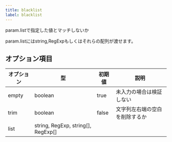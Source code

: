 ```yaml
---
title: blacklist
label: blacklist
---
```


param.listで指定した値とマッチしないか

param.listにはstring,RegExpもしくはそれらの配列が渡せます。

## オプション項目

| オプション | 型                                 | 初期値 | 説明             |
|------------|------------------------------------|--------|------------------|
| empty      | boolean                            | true   | 未入力の場合は検証しない |
| trim       | boolean                            | false  | 文字列左右端の空白を削除するか |
| list       | string, RegExp, string[], RegExp[] |        |      |
